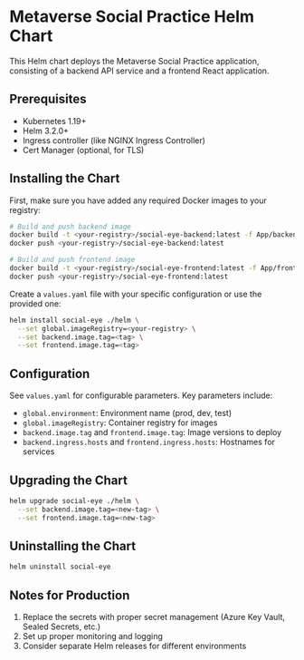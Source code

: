 # Metaverse Social Practice Helm Chart

This Helm chart deploys the Metaverse Social Practice application, consisting of a backend API service and a frontend React application.

## Prerequisites

- Kubernetes 1.19+
- Helm 3.2.0+
- Ingress controller (like NGINX Ingress Controller)
- Cert Manager (optional, for TLS)

## Installing the Chart

First, make sure you have added any required Docker images to your registry:

```bash
# Build and push backend image
docker build -t <your-registry>/social-eye-backend:latest -f App/backend/Dockerfile .
docker push <your-registry>/social-eye-backend:latest

# Build and push frontend image
docker build -t <your-registry>/social-eye-frontend:latest -f App/frontend/Dockerfile .
docker push <your-registry>/social-eye-frontend:latest
```

Create a `values.yaml` file with your specific configuration or use the provided one:

```bash
helm install social-eye ./helm \
  --set global.imageRegistry=<your-registry> \
  --set backend.image.tag=<tag> \
  --set frontend.image.tag=<tag>
```

## Configuration

See `values.yaml` for configurable parameters. Key parameters include:

- `global.environment`: Environment name (prod, dev, test)
- `global.imageRegistry`: Container registry for images
- `backend.image.tag` and `frontend.image.tag`: Image versions to deploy
- `backend.ingress.hosts` and `frontend.ingress.hosts`: Hostnames for services

## Upgrading the Chart

```bash
helm upgrade social-eye ./helm \
  --set backend.image.tag=<new-tag> \
  --set frontend.image.tag=<new-tag>
```

## Uninstalling the Chart

```bash
helm uninstall social-eye
```

## Notes for Production

1. Replace the secrets with proper secret management (Azure Key Vault, Sealed Secrets, etc.)
2. Set up proper monitoring and logging
3. Consider separate Helm releases for different environments
